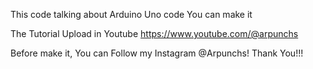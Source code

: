 This code talking about Arduino Uno code
You can make it

The Tutorial Upload in Youtube
https://www.youtube.com/@arpunchs

Before make it, You can Follow my Instagram @Arpunchs!
Thank You!!!
